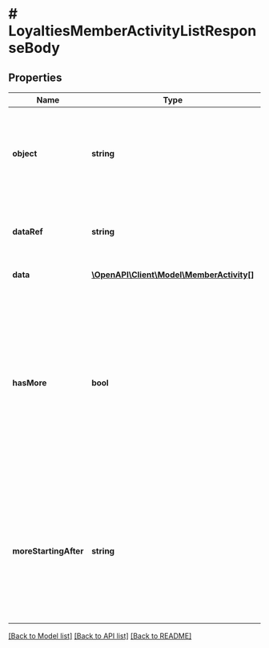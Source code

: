 # # LoyaltiesMemberActivityListResponseBody

## Properties

Name | Type | Description | Notes
------------ | ------------- | ------------- | -------------
**object** | **string** | The type of the object represented by JSON. This object stores information about member activities in a dictionary. | [optional] [default to 'list']
**dataRef** | **string** | Identifies the name of the attribute that contains the array of member activity objects. | [optional] [default to 'data']
**data** | [**\OpenAPI\Client\Model\MemberActivity[]**](MemberActivity.md) | Array of member activity objects. | [optional]
**hasMore** | **bool** | As query results are always limited (by the limit parameter), the &#x60;has_more&#x60; flag indicates if there are more records for given filter parameters. This lets you know if you can run another request with a &#x60;starting_after_id&#x60; query or a different limit to get more records returned in the results. | [optional]
**moreStartingAfter** | **string** | Returns an ID that can be used to return another page of results. Use the event ID in the &#x60;starting_after_id&#x60; query parameter to display another page of the results starting after the event with that ID. | [optional]

[[Back to Model list]](../../README.md#models) [[Back to API list]](../../README.md#endpoints) [[Back to README]](../../README.md)
